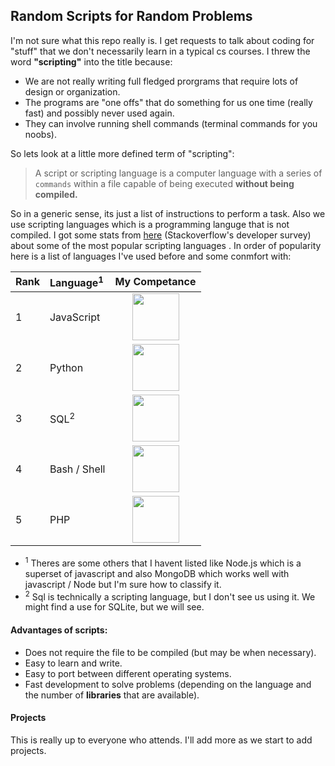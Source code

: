 ## Random Scripts for Random Problems

I'm not sure what this repo really is. I get requests to talk about coding for "stuff" that we don't necessarily learn in a typical cs courses. I threw the word **"scripting"** into the title because: 

- We are not really writing full fledged prorgrams that require lots of design or organization. 
- The programs are "one offs" that do something for us one time (really fast) and possibly never used again. 
- They can involve running shell commands (terminal commands for you noobs).
  
So lets look at a little more defined term of "scripting":

>A script or scripting language is a computer language with a series of `commands` within a file capable of being executed **without being compiled.** 

So in a generic sense, its just a list of instructions to perform a task. Also we use scripting languages which is a programming languge that is not compiled. I got some stats from [here](https://insights.stackoverflow.com/survey/2021) (Stackoverflow's developer survey) about some of the most popular scripting languages . In order of popularity here is a list of languages I've used before and some conmfort with:



| Rank | Language<sup>1</sup>     | My Competance |
| :--- | :----------- | :-----------: |
| 1    | JavaScript   |<img src="https://cs.msutexas.edu/~griffin/zcloud/zcloud-files/stars_3.png" width="75">|
| 2    | Python       |<img src="https://cs.msutexas.edu/~griffin/zcloud/zcloud-files/stars_4_half.png" width="75">|
| 3    | SQL<sup>2</sup> |<img src="https://cs.msutexas.edu/~griffin/zcloud/zcloud-files/stars_3_half.png" width="75">|
| 4    | Bash / Shell |<img src="https://cs.msutexas.edu/~griffin/zcloud/zcloud-files/stars_3_half.png" width="75">|
| 5    | PHP          |<img src="https://cs.msutexas.edu/~griffin/zcloud/zcloud-files/stars_4_half.png" width="75">|

- <sup>1</sup> Theres are some others that I havent listed like Node.js which is a superset of javascript and also MongoDB which works well with javascript / Node but I'm sure how to classify it.
- <sup>2</sup> Sql is technically a scripting language, but I don't see us using it. We might find a use for SQLite, but we will see.
  

#### Advantages of scripts:
- Does not require the file to be compiled (but may be when necessary).
- Easy to learn and write.
- Easy to port between different operating systems.
- Fast development to solve problems (depending on the language and the number of **libraries** that are available).


#### Projects

This is really up to everyone who attends. I'll add more as we start to add projects.